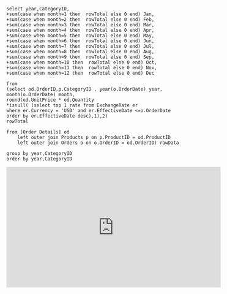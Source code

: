 ﻿```csdiff
select year,CategoryID,
+sum(case when month=1 then  rowTotal else 0 end) Jan,
+sum(case when month=2 then  rowTotal else 0 end) Feb,
+sum(case when month=3 then  rowTotal else 0 end) Mar,
+sum(case when month=4 then  rowTotal else 0 end) Apr,
+sum(case when month=5 then  rowTotal else 0 end) May,
+sum(case when month=6 then  rowTotal else 0 end) Jun,
+sum(case when month=7 then  rowTotal else 0 end) Jul,
+sum(case when month=8 then  rowTotal else 0 end) Aug,
+sum(case when month=9 then  rowTotal else 0 end) Sep,
+sum(case when month=10 then  rowTotal else 0 end) Oct,
+sum(case when month=11 then  rowTotal else 0 end) Nov,
+sum(case when month=12 then  rowTotal else 0 end) Dec

from
(select od.OrderID,p.CategoryID , year(o.OrderDate) year, month(o.OrderDate) month,
round(od.UnitPrice * od.Quantity
*isnull( (select top 1 rate from ExchangeRate er 
where er.Currency = 'USD' and er.EffectiveDate <=o.OrderDate
order by er.EffectiveDate desc),1),2)
rowTotal

from [Order Details] od 
	left outer join Products p on p.ProductID = od.ProductID
	left outer join Orders o on o.OrderID = od.OrderID) rawData

group by year,CategoryID
order by year,CategoryID
```
<iframe width="560" height="315" src="https://www.youtube.com/embed/qM0A5p9z3z0?list=PL1DEQjXG2xnLgvHTh1MJvWScqgyqvsxSu" frameborder="0" allowfullscreen></iframe>